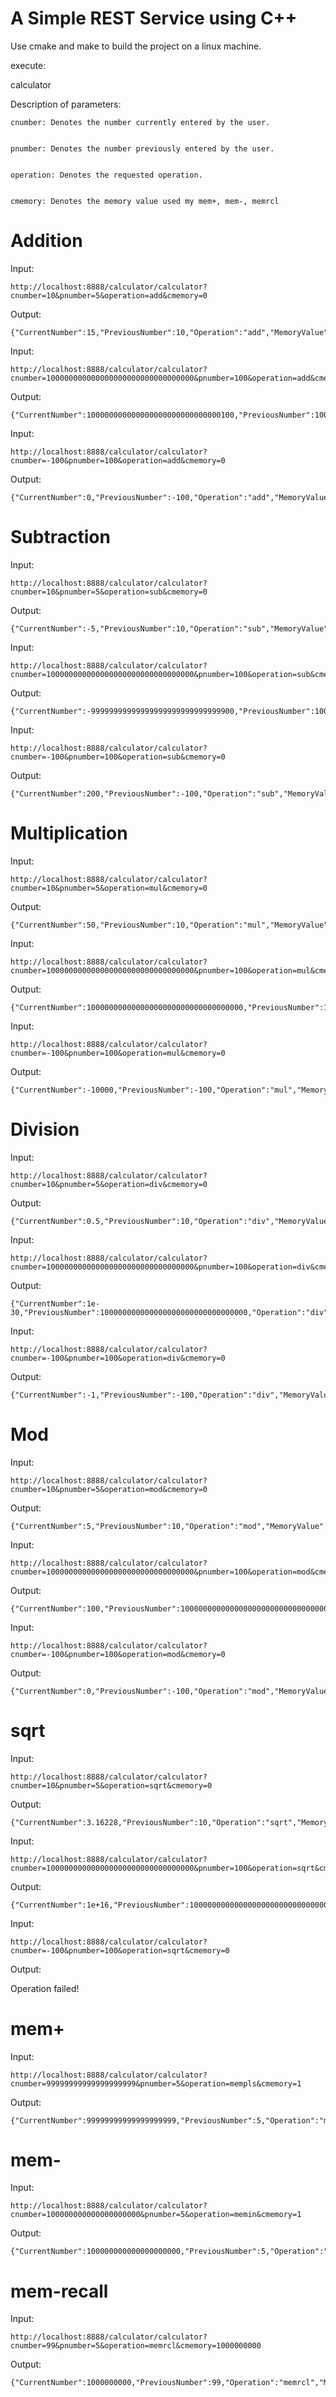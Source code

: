 # A Simple REST Service using C++

Use cmake and make to build the project on a linux machine.

execute:

calculator



Description of parameters:
	
	cnumber: Denotes the number currently entered by the user.


	pnumber: Denotes the number previously entered by the user.


	operation: Denotes the requested operation.


	cmemory: Denotes the memory value used my mem+, mem-, memrcl


Addition
=======================================================================================

Input:

	http://localhost:8888/calculator/calculator?cnumber=10&pnumber=5&operation=add&cmemory=0

Output:

	{"CurrentNumber":15,"PreviousNumber":10,"Operation":"add","MemoryValue":0}

Input:

	http://localhost:8888/calculator/calculator?cnumber=100000000000000000000000000000000&pnumber=100&operation=add&cmemory=0

Output:

	{"CurrentNumber":100000000000000000000000000000100,"PreviousNumber":100000000000000000000000000000000,"Operation":"add","MemoryValue":0}

Input:

	http://localhost:8888/calculator/calculator?cnumber=-100&pnumber=100&operation=add&cmemory=0

Output:

	{"CurrentNumber":0,"PreviousNumber":-100,"Operation":"add","MemoryValue":0}


Subtraction
=======================================================================================


Input:

	http://localhost:8888/calculator/calculator?cnumber=10&pnumber=5&operation=sub&cmemory=0

Output:

	{"CurrentNumber":-5,"PreviousNumber":10,"Operation":"sub","MemoryValue":0}

Input:

	http://localhost:8888/calculator/calculator?cnumber=100000000000000000000000000000000&pnumber=100&operation=sub&cmemory=0

Output:

	{"CurrentNumber":-99999999999999999999999999999900,"PreviousNumber":100000000000000000000000000000000,"Operation":"sub","MemoryValue":0}

Input:

	http://localhost:8888/calculator/calculator?cnumber=-100&pnumber=100&operation=sub&cmemory=0

Output:

	{"CurrentNumber":200,"PreviousNumber":-100,"Operation":"sub","MemoryValue":0}


Multiplication
=======================================================================================


Input:

	http://localhost:8888/calculator/calculator?cnumber=10&pnumber=5&operation=mul&cmemory=0

Output:

	{"CurrentNumber":50,"PreviousNumber":10,"Operation":"mul","MemoryValue":0}

Input:

	http://localhost:8888/calculator/calculator?cnumber=100000000000000000000000000000000&pnumber=100&operation=mul&cmemory=0

Output:

	{"CurrentNumber":10000000000000000000000000000000000,"PreviousNumber":100000000000000000000000000000000,"Operation":"mul","MemoryValue":0}

Input:

	http://localhost:8888/calculator/calculator?cnumber=-100&pnumber=100&operation=mul&cmemory=0

Output:

	{"CurrentNumber":-10000,"PreviousNumber":-100,"Operation":"mul","MemoryValue":0}


Division
=======================================================================================

Input:

	http://localhost:8888/calculator/calculator?cnumber=10&pnumber=5&operation=div&cmemory=0

Output:

	{"CurrentNumber":0.5,"PreviousNumber":10,"Operation":"div","MemoryValue":0}

Input:

	http://localhost:8888/calculator/calculator?cnumber=100000000000000000000000000000000&pnumber=100&operation=div&cmemory=0

Output:

	{"CurrentNumber":1e-30,"PreviousNumber":100000000000000000000000000000000,"Operation":"div","MemoryValue":0}

Input:

	http://localhost:8888/calculator/calculator?cnumber=-100&pnumber=100&operation=div&cmemory=0

Output:

	{"CurrentNumber":-1,"PreviousNumber":-100,"Operation":"div","MemoryValue":0}

Mod
=======================================================================================

Input:

	http://localhost:8888/calculator/calculator?cnumber=10&pnumber=5&operation=mod&cmemory=0

Output:

	{"CurrentNumber":5,"PreviousNumber":10,"Operation":"mod","MemoryValue":0}

Input:

	http://localhost:8888/calculator/calculator?cnumber=100000000000000000000000000000000&pnumber=100&operation=mod&cmemory=0

Output:

	{"CurrentNumber":100,"PreviousNumber":100000000000000000000000000000000,"Operation":"mod","MemoryValue":0}

Input:

	http://localhost:8888/calculator/calculator?cnumber=-100&pnumber=100&operation=mod&cmemory=0

Output:

	{"CurrentNumber":0,"PreviousNumber":-100,"Operation":"mod","MemoryValue":0}


sqrt
=======================================================================================

Input:

	http://localhost:8888/calculator/calculator?cnumber=10&pnumber=5&operation=sqrt&cmemory=0

Output:

	{"CurrentNumber":3.16228,"PreviousNumber":10,"Operation":"sqrt","MemoryValue":0}

Input:

	http://localhost:8888/calculator/calculator?cnumber=100000000000000000000000000000000&pnumber=100&operation=sqrt&cmemory=0

Output:

	{"CurrentNumber":1e+16,"PreviousNumber":100000000000000000000000000000000,"Operation":"sqrt","MemoryValue":0}

Input:

	http://localhost:8888/calculator/calculator?cnumber=-100&pnumber=100&operation=sqrt&cmemory=0

Output:

Operation failed!


mem+
=======================================================================================

Input:

	http://localhost:8888/calculator/calculator?cnumber=99999999999999999999&pnumber=5&operation=mempls&cmemory=1

Output:

	{"CurrentNumber":99999999999999999999,"PreviousNumber":5,"Operation":"mempls","MemoryValue":100000000000000000000}



mem-
=======================================================================================

Input:

	http://localhost:8888/calculator/calculator?cnumber=100000000000000000000&pnumber=5&operation=memin&cmemory=1

Output:

	{"CurrentNumber":100000000000000000000,"PreviousNumber":5,"Operation":"memmin","MemoryValue":-99999999999999999999}


mem-recall
=======================================================================================

Input:

	http://localhost:8888/calculator/calculator?cnumber=99&pnumber=5&operation=memrcl&cmemory=1000000000

Output:

	{"CurrentNumber":1000000000,"PreviousNumber":99,"Operation":"memrcl","MemoryValue":1000000000}